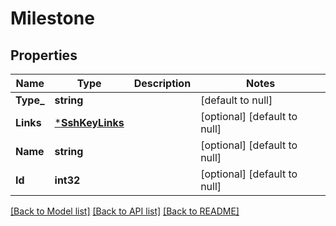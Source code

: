 # Milestone

## Properties
Name | Type | Description | Notes
------------ | ------------- | ------------- | -------------
**Type_** | **string** |  | [default to null]
**Links** | [***SshKeyLinks**](ssh_key_links.md) |  | [optional] [default to null]
**Name** | **string** |  | [optional] [default to null]
**Id** | **int32** |  | [optional] [default to null]

[[Back to Model list]](../README.md#documentation-for-models) [[Back to API list]](../README.md#documentation-for-api-endpoints) [[Back to README]](../README.md)


